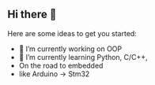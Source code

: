 ## Hi there 👋



Here are some ideas to get you started:

- 🔭 I’m currently working on OOP
- 🌱 I’m currently learning Python, C/C++,
- On the road to embedded
- like Arduino -> Stm32
